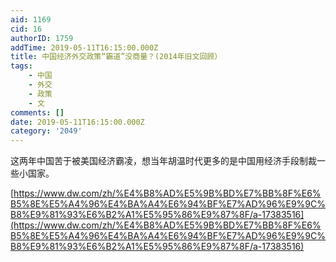 ```yaml
---
aid: 1169
cid: 16
authorID: 1759
addTime: 2019-05-11T16:15:00.000Z
title: 中国经济外交政策“霸道”没商量？(2014年旧文回顾）
tags:
    - 中国
    - 外交
    - 政策
    - 文
comments: []
date: 2019-05-11T16:15:00.000Z
category: '2049'
---
```


这两年中国苦于被美国经济霸凌，想当年胡温时代更多的是中国用经济手段制裁一些小国家。

[https://www.dw.com/zh/%E4%B8%AD%E5%9B%BD%E7%BB%8F%E6%B5%8E%E5%A4%96%E4%BA%A4%E6%94%BF%E7%AD%96%E9%9C%B8%E9%81%93%E6%B2%A1%E5%95%86%E9%87%8F/a-17383516](https://www.dw.com/zh/%E4%B8%AD%E5%9B%BD%E7%BB%8F%E6%B5%8E%E5%A4%96%E4%BA%A4%E6%94%BF%E7%AD%96%E9%9C%B8%E9%81%93%E6%B2%A1%E5%95%86%E9%87%8F/a-17383516)
